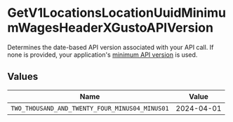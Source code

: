 # GetV1LocationsLocationUuidMinimumWagesHeaderXGustoAPIVersion

Determines the date-based API version associated with your API call. If none is provided, your application's [minimum API version](https://docs.gusto.com/embedded-payroll/docs/api-versioning#minimum-api-version) is used.


## Values

| Name                                           | Value                                          |
| ---------------------------------------------- | ---------------------------------------------- |
| `TWO_THOUSAND_AND_TWENTY_FOUR_MINUS04_MINUS01` | 2024-04-01                                     |